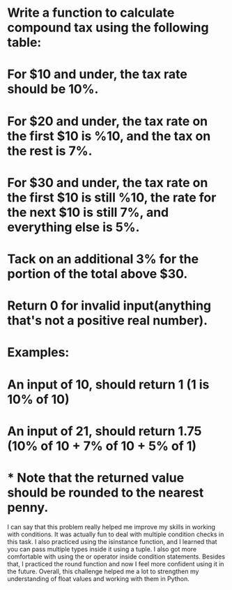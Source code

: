 # Write a function to calculate compound tax using the following table:
# For $10 and under, the tax rate should be 10%.
# For $20 and under, the tax rate on the first $10 is %10, and the tax on the rest is 7%.
# For $30 and under, the tax rate on the first $10 is still %10, the rate for the next $10 is still 7%, and everything else is 5%.
# Tack on an additional 3% for the portion of the total above $30.
# Return 0 for invalid input(anything that's not a positive real number).
# Examples:
# An input of 10, should return 1 (1 is 10% of 10)
# An input of 21, should return 1.75 (10% of 10 + 7% of 10 + 5% of 1)
# * Note that the returned value should be rounded to the nearest penny.


I can say that this problem really helped me improve my skills in working with conditions. It was actually fun to deal with multiple condition checks in this task. I also practiced using the isinstance function, and I learned that you can pass multiple types inside it using a tuple.
I also got more comfortable with using the or operator inside condition statements.
Besides that, I practiced the round function and now I feel more confident using it in the future.
Overall, this challenge helped me a lot to strengthen my understanding of float values and working with them in Python.

